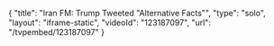 {
    "title": "Iran FM: Trump Tweeted \"Alternative Facts\"",
    "type": "solo",
    "layout": "iframe-static",
    "videoId": "123187097",
    "url": "\/tvpembed\/123187097"
}